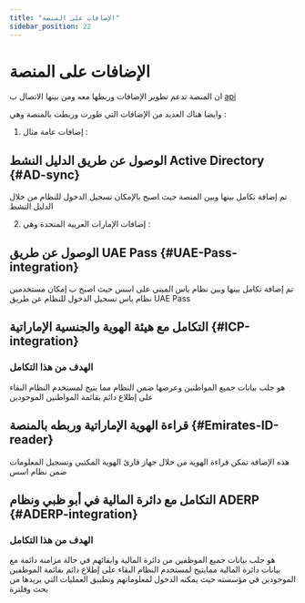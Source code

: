 ```yaml
---
title: "الإضافات على المنصة"
sidebar_position: 22
---
```

# الإضافات على المنصة 
ان المنصة تدعم تطوير الإضافات وربطها معه ومن  بينها الاتصال ب [api](./reactions-and-automations.md#call-external-api)

وايضا هناك العديد من الإضافات التي طورت وربطت بالمنصة وهي :
1. إضافات عامة مثال :
## الوصول عن طريق الدليل النشط Active Directory {#AD-sync}
تم إضافة تكامل بينها وبين المنصة حيث اصبح بالإمكان تسجيل الدخول للنظام من خلال الدليل النشط

2. إضافات الإمارات العربية المتحدة وهي :

## الوصول عن طريق UAE Pass {#UAE-Pass-integration}
تم إضافة تكامل بينها وبين نظام ياس المبني على اسس حيث اصبح ب إمكان مستخدمين نظام ياس تسجيل الدخول  للنظام عن طريق UAE Pass

## التكامل مع هيئة الهوية والجنسية الإماراتية {#ICP-integration}
### الهدف من هذا التكامل
هو جلب بيانات جميع المواطنين وعرضها ضمن النظام
مما يتيح لمستخدم النظام البقاء على إطلاع دائم بقائمة المواطنين الموجودين

## قراءة الهوية الإماراتية وربطه بالمنصة {#Emirates-ID-reader}
هذه الإضافة  تمكن قراءة الهوية من خلال جهاز قارئ الهوية المكتبي وتسجيل المعلومات ضمن نظام اسس


## التكامل مع دائرة المالية في أبو ظبي ونظام ADERP {#ADERP-integration}
### الهدف من هذا التكامل
 هو جلب بيانات جميع الموظفين من دائرة المالية وابقائهم في حالة مزامنة دائمة مع بيانات دائرة المالية
 ممايتيح لمستخدم النظام البقاء على إطلاع دائم  بقائمة الموظفين الموجودين في مؤسسته حيث يمكنه الدخول لمعلوماتهم وتطبيق العمليات التي يريدها من بحث وفلترة 


